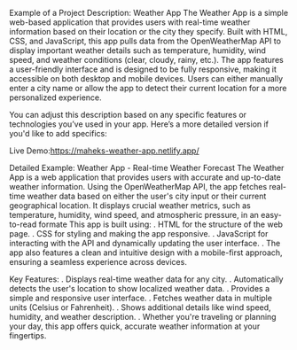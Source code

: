 Example of a Project Description:
Weather App
The Weather App is a simple web-based application that provides users with real-time weather information based on their location or the city they specify. Built with HTML, CSS, and JavaScript, this app pulls data from the OpenWeatherMap API to display important weather details such as temperature, humidity, wind speed, and weather conditions (clear, cloudy, rainy, etc.). The app features a user-friendly interface and is designed to be fully responsive, making it accessible on both desktop and mobile devices. Users can either manually enter a city name or allow the app to detect their current location for a more personalized experience.

You can adjust this description based on any specific features or technologies you’ve used in your app. Here’s a more detailed version if you'd like to add specifics:

Live Demo:https://maheks-weather-app.netlify.app/

Detailed Example:
Weather App - Real-time Weather Forecast
The Weather App is a web application that provides users with accurate and up-to-date weather information. Using the OpenWeatherMap API, the app fetches real-time weather data based on either the user's city input or their current geographical location. It displays crucial weather metrics, such as temperature, humidity, wind speed, and atmospheric pressure, in an easy-to-read formate
This app is built using:
. HTML for the structure of the web page.
. CSS for styling and making the app responsive.
. JavaScript for interacting with the API and dynamically updating the user interface.
. The app also features a clean and intuitive design with a mobile-first approach, ensuring a seamless experience across devices.

Key Features:
. Displays real-time weather data for any city.
. Automatically detects the user's location to show localized weather data.
. Provides a simple and responsive user interface.
. Fetches weather data in multiple units (Celsius or Fahrenheit).
. Shows additional details like wind speed, humidity, and weather description.
. Whether you're traveling or planning your day, this app offers quick, accurate weather information at your fingertips.

